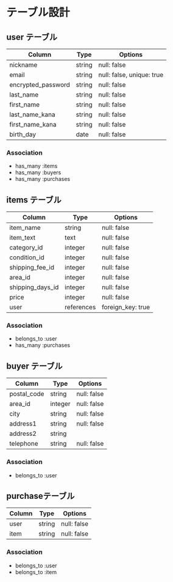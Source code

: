 # テーブル設計

## user テーブル

| Column             | Type    | Options                   |
| ------------------ | ------- | ------------------------- |
| nickname           | string  | null: false               |
| email              | string  | null: false, unique: true |
| encrypted_password | string  | null: false               |
| last_name          | string  | null: false               |
| first_name         | string  | null: false               |
| last_name_kana     | string  | null: false               |
| first_name_kana    | string  | null: false               |
| birth_day          | date    | null: false               |

### Association

- has_many :items
- has_many :buyers
- has_many :purchases



## items テーブル

| Column           | Type       | Options           |
| ---------------- | ---------- | ----------------- |
| item_name        | string     | null: false       |
| item_text        | text       | null: false       |
| category_id      | integer    | null: false       |
| condition_id     | integer    | null: false       |
| shipping_fee_id  | integer    | null: false       |
| area_id          | integer    | null: false       |
| shipping_days_id | integer    | null: false       |
| price            | integer    | null: false       |
| user             | references | foreign_key: true |

### Association

- belongs_to :user
- has_many :purchases



## buyer テーブル

| Column      | Type    | Options     |
| ----------- | ------- | ----------- |
| postal_code | string  | null: false |
| area_id     | integer | null: false |
| city        | string  | null: false |
| address1    | string  | null: false |
| address2    | string  |             |
| telephone   | string  | null: false |

### Association

- belongs_to :user


##  purchaseテーブル

| Column | Type   | Options     |
| ------ | ------ | ----------- |
| user   | string | null: false |
| item   | string | null: false |

### Association

- belongs_to :user
- belongs_to :item



